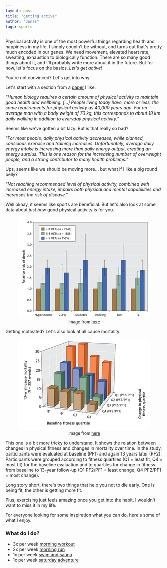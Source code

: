 ```yaml
---
layout: post
title: "getting active"
author: "Jonas"
tags: sports
---
```


Physical activity is one of the most powerful things regarding health and happiness in my life. I simply counln't be without, and turns out that's pretty much encoded in our genes. We need movement, elevated heart rate, sweating, exhaustion to biologically function. There are so many good things about it, and I'll probably write more about it in the future. But for now, let's focus on the basics. *Let's get active!*


You're not convinced? Let's get into why.

Let's start with a section from a <a href="https://www.mdpi.com/2075-4663/7/5/127" target="_blank">paper</a> I like:

*"Human biology requires a certain amount of physical activity to maintain good health and wellbeing. [...] People living today have, more or less, the same requirements for physical activity as 40,000 years ago. For an average man with a body weight of 70 kg, this corresponds to about 19 km daily walking in addition to everyday physical activity."*

Seems like we've gotten a bit lazy. But is that really so bad?

*"For most people, daily physical activity decreases, while planned, conscious exercise and training increases. Unfortunately, average daily energy intake is increasing more than daily energy output, creating an energy surplus. This is one reason for the increasing number of overweight people, and a strong contributor to many health problems."*

Ups, seems like we should be moving more... but what if I like a big round belly?

*"Not reaching recommended level of physical activity, combined with increased energy intake, impairs both physical and mental capabilities and increases the risk of disease."*

Well okaay, it seems like sports are beneficial. But let's also look at some data about *just how* good physical activity is for you.

<figure>
  <img src="/assets/23FF1.jpg" alt="Alt text for the image"/>
  <figcaption style="font-size: small; text-align: center;">
    Image from <a href="https://www.ncbi.nlm.nih.gov/pmc/articles/PMC1402378/" target="_blank" rel="noopener noreferrer">here</a>
  </figcaption>
</figure>

Getting motivated? Let's also look at all cause mortality.

<figure>
  <img src="/assets/23FF2.jpg" alt="Alt text for the image"/>
  <figcaption style="font-size: small; text-align: center;">
    Image from <a href="https://www.ncbi.nlm.nih.gov/pmc/articles/PMC1402378/" target="_blank" rel="noopener noreferrer">here</a>
  </figcaption>
</figure>

This one is a bit more tricky to understand. It shows the relation between changes in physical fitness and changes in mortality over time. In the study, participants were evaluated at baseline (PF1) and again 13 years later (PF2).  Participants were grouped according to fitness quartiles (Q1 = least fit, Q4 = most fit) for the baseline evaluation and to quartiles for change in fitness from baseline to 13-year follow-up (Q1 PF2/PF1 = least change, Q4 PF2/PF1 = most change).

Long story short, there's two things that help you not to die early. One is being fit, the other is getting more fit. 

Plus, exercising just feels amazing once you get into the habit. I wouldn't want to miss it in my life.

For everyone looking for some inspiration what you can do, here's some of what I enjoy. 


### What do I do?

- 3x per week [morning workout](/hidden_posts/sports/2023-12-14-MorningWorkout.html)
- 2x per week [morning run](/hidden_posts/sports/2023-12-14-MorningRun.html)
- 1x per week [swim and sauna](/hidden_posts/sports/2023-12-14-EveningSwimSauna.html)
- 1x per week [saturday adventure](/hidden_posts/sports/2023-12-14-SaturdayAdventure.html)

